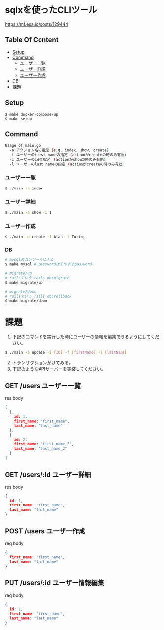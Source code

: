 # sqlxを使ったCLIツール
https://mf.esa.io/posts/129444

## Table Of Content
- [Setup](#Setup)
- [Command](Command)
  - [ユーザー一覧](#ユーザー一覧)
  - [ユーザー詳細](#ユーザー詳細)
  - [ユーザー作成](#ユーザー作成)
- [DB](#DB)
- [課題](#課題)

## Setup
```sh
$ make docker-compose/up
$ make setup
```

## Command
```sh
Usage of main.go
  -a アクション名の指定 (e.g. index, show, create)
  -f ユーザーのfirst nameの指定 (actionがcreateの時のみ有効)
  -i ユーザーのidの指定　(actionがshowの時のみ有効)
  -l ユーザーのlast nameの指定 (actionがcreateの時のみ有効)
```

### ユーザー一覧
```sh
$ ./main -a index
```

### ユーザー詳細
```sh
$ ./main -a show -i 1
```

### ユーザー作成
```sh
$ ./main -a create -f Alan -l Turing
```

### DB
```sh
# mysqlのコンソールに入る
$ make mysql # passwordはそのままpassword

# migrate/up
# railsでいう rails db:migrate
$ make migrate/up

# migrate/down
# railsでいう rails db:rollback
$ make migrate/down
```

# 課題
1. 下記のコマンドを実行した時にユーザーの情報を編集できるようにしてください。
```sh
$ ./main -a update -i [ID] -f [firstName] -l [lastName]
```
2. トランザクションかけてみる。
3. 下記のようなAPIサーバーを実装してください。

## GET /users ユーザー一覧
res body
```json
[
  {
    id: 1,
    first_name: "first_name",
    last_name: "last_name"
  },
  {
    id: 2,
    first_name: "first_name_2",
    last_name: "last_name_2"
  }
]
```

## GET /users/:id ユーザー詳細
res body
```json
{
  id: 1,
  first_name: "first_name",
  last_name: "last_name"
}
```

## POST /users ユーザー作成
req body
```json
{
  first_name: "first_name",
  last_name: "last_name"
}
```

## PUT /users/:id ユーザー情報編集
req body
```json
{
  id: 1,
  first_name: "first_name",
  last_name: "last_name"
}
```
